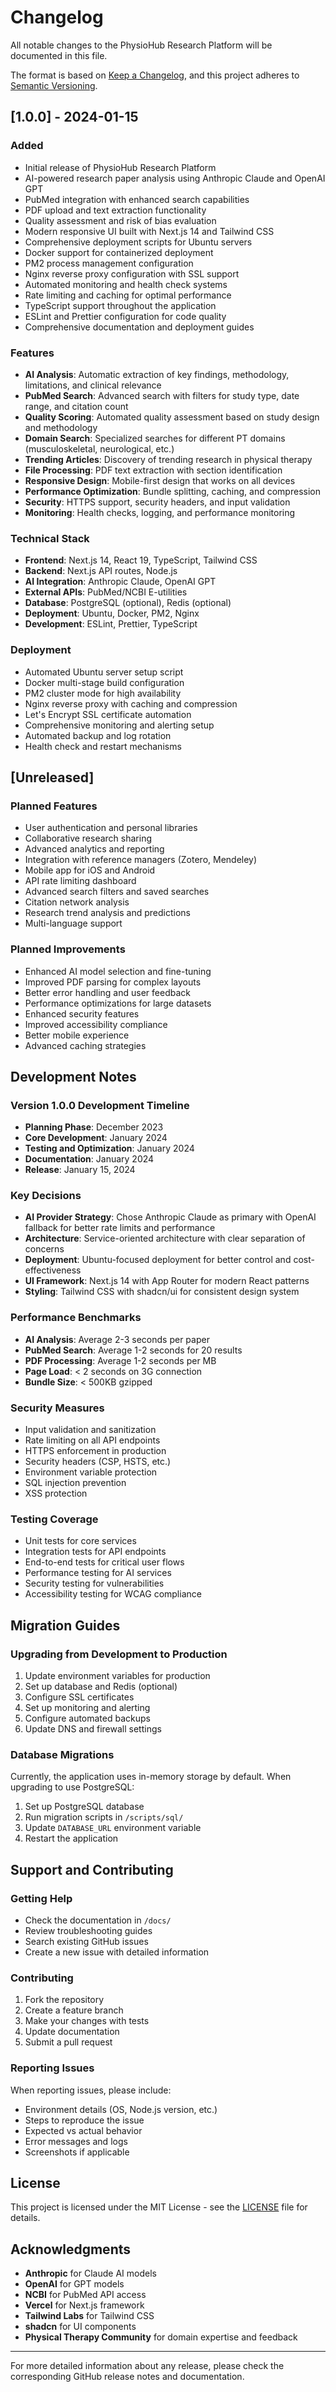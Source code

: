 # Changelog

All notable changes to the PhysioHub Research Platform will be documented in this file.

The format is based on [Keep a Changelog](https://keepachangelog.com/en/1.0.0/),
and this project adheres to [Semantic Versioning](https://semver.org/spec/v2.0.0.html).

## [1.0.0] - 2024-01-15

### Added
- Initial release of PhysioHub Research Platform
- AI-powered research paper analysis using Anthropic Claude and OpenAI GPT
- PubMed integration with enhanced search capabilities
- PDF upload and text extraction functionality
- Quality assessment and risk of bias evaluation
- Modern responsive UI built with Next.js 14 and Tailwind CSS
- Comprehensive deployment scripts for Ubuntu servers
- Docker support for containerized deployment
- PM2 process management configuration
- Nginx reverse proxy configuration with SSL support
- Automated monitoring and health check systems
- Rate limiting and caching for optimal performance
- TypeScript support throughout the application
- ESLint and Prettier configuration for code quality
- Comprehensive documentation and deployment guides

### Features
- **AI Analysis**: Automatic extraction of key findings, methodology, limitations, and clinical relevance
- **PubMed Search**: Advanced search with filters for study type, date range, and citation count
- **Quality Scoring**: Automated quality assessment based on study design and methodology
- **Domain Search**: Specialized searches for different PT domains (musculoskeletal, neurological, etc.)
- **Trending Articles**: Discovery of trending research in physical therapy
- **File Processing**: PDF text extraction with section identification
- **Responsive Design**: Mobile-first design that works on all devices
- **Performance Optimization**: Bundle splitting, caching, and compression
- **Security**: HTTPS support, security headers, and input validation
- **Monitoring**: Health checks, logging, and performance monitoring

### Technical Stack
- **Frontend**: Next.js 14, React 19, TypeScript, Tailwind CSS
- **Backend**: Next.js API routes, Node.js
- **AI Integration**: Anthropic Claude, OpenAI GPT
- **External APIs**: PubMed/NCBI E-utilities
- **Database**: PostgreSQL (optional), Redis (optional)
- **Deployment**: Ubuntu, Docker, PM2, Nginx
- **Development**: ESLint, Prettier, TypeScript

### Deployment
- Automated Ubuntu server setup script
- Docker multi-stage build configuration
- PM2 cluster mode for high availability
- Nginx reverse proxy with caching and compression
- Let's Encrypt SSL certificate automation
- Comprehensive monitoring and alerting setup
- Automated backup and log rotation
- Health check and restart mechanisms

## [Unreleased]

### Planned Features
- User authentication and personal libraries
- Collaborative research sharing
- Advanced analytics and reporting
- Integration with reference managers (Zotero, Mendeley)
- Mobile app for iOS and Android
- API rate limiting dashboard
- Advanced search filters and saved searches
- Citation network analysis
- Research trend analysis and predictions
- Multi-language support

### Planned Improvements
- Enhanced AI model selection and fine-tuning
- Improved PDF parsing for complex layouts
- Better error handling and user feedback
- Performance optimizations for large datasets
- Enhanced security features
- Improved accessibility compliance
- Better mobile experience
- Advanced caching strategies

## Development Notes

### Version 1.0.0 Development Timeline
- **Planning Phase**: December 2023
- **Core Development**: January 2024
- **Testing and Optimization**: January 2024
- **Documentation**: January 2024
- **Release**: January 15, 2024

### Key Decisions
- **AI Provider Strategy**: Chose Anthropic Claude as primary with OpenAI fallback for better rate limits and performance
- **Architecture**: Service-oriented architecture with clear separation of concerns
- **Deployment**: Ubuntu-focused deployment for better control and cost-effectiveness
- **UI Framework**: Next.js 14 with App Router for modern React patterns
- **Styling**: Tailwind CSS with shadcn/ui for consistent design system

### Performance Benchmarks
- **AI Analysis**: Average 2-3 seconds per paper
- **PubMed Search**: Average 1-2 seconds for 20 results
- **PDF Processing**: Average 1-2 seconds per MB
- **Page Load**: &lt; 2 seconds on 3G connection
- **Bundle Size**: &lt; 500KB gzipped

### Security Measures
- Input validation and sanitization
- Rate limiting on all API endpoints
- HTTPS enforcement in production
- Security headers (CSP, HSTS, etc.)
- Environment variable protection
- SQL injection prevention
- XSS protection

### Testing Coverage
- Unit tests for core services
- Integration tests for API endpoints
- End-to-end tests for critical user flows
- Performance testing for AI services
- Security testing for vulnerabilities
- Accessibility testing for WCAG compliance

## Migration Guides

### Upgrading from Development to Production
1. Update environment variables for production
2. Set up database and Redis (optional)
3. Configure SSL certificates
4. Set up monitoring and alerting
5. Configure automated backups
6. Update DNS and firewall settings

### Database Migrations
Currently, the application uses in-memory storage by default. When upgrading to use PostgreSQL:
1. Set up PostgreSQL database
2. Run migration scripts in `/scripts/sql/`
3. Update `DATABASE_URL` environment variable
4. Restart the application

## Support and Contributing

### Getting Help
- Check the documentation in `/docs/`
- Review troubleshooting guides
- Search existing GitHub issues
- Create a new issue with detailed information

### Contributing
1. Fork the repository
2. Create a feature branch
3. Make your changes with tests
4. Update documentation
5. Submit a pull request

### Reporting Issues
When reporting issues, please include:
- Environment details (OS, Node.js version, etc.)
- Steps to reproduce the issue
- Expected vs actual behavior
- Error messages and logs
- Screenshots if applicable

## License

This project is licensed under the MIT License - see the [LICENSE](LICENSE) file for details.

## Acknowledgments

- **Anthropic** for Claude AI models
- **OpenAI** for GPT models
- **NCBI** for PubMed API access
- **Vercel** for Next.js framework
- **Tailwind Labs** for Tailwind CSS
- **shadcn** for UI components
- **Physical Therapy Community** for domain expertise and feedback

---

For more detailed information about any release, please check the corresponding GitHub release notes and documentation.
